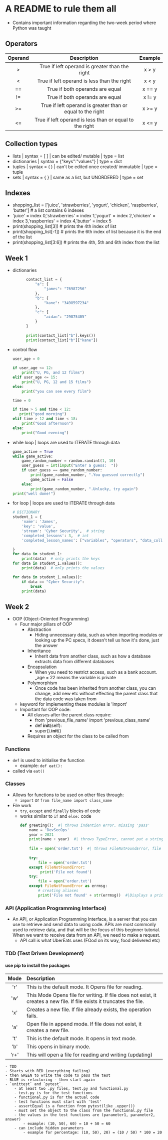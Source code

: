 # A README to rule them all
- Contains important information regarding the two-week period where Python was taught
## Operators
| Operand | Description | Example |
|:---------: |:----------------------------: |:--------: |
| > | True if left operand is greater than the right| x > y |
| < | True if left operand is less than the right| x < y |
| == | True if both operands are equal | x == y |
| != | True if both operands are equal | x != y |
| >= | True if left operand is greater than or equal to the right| x >= y |
| <= | True if left operand is less than or equal to the right| x <= y |
## Collection types
- lists | syntax = [ ] | can be edited/ mutable | type = list
- dictionaries | syntax = {"keys":"values"} | type = dict
- tuples | syntax = ( ) | can't be edited once created/ immutable | type = tuple
- sets | syntax = { } | same as a list, but UNORDERED | type = set
## Indexes
- shopping_list = ['juice', 'strawberries', 'yogurt', 'chicken', 'raspberries', 'butter']  # a list contains 6 indexes
- 'juice' = index 0,'strawberries' = index 1,'yogurt' = index 2,'chicken' = index 3,'raspberries' = index 4,'butter' = index 5
- print(shopping_list[3])  # prints the 4th index of list
- print(shopping_list[-1])  # prints the 6th index of list because it is the end of the list
- print(shopping_list[3:6])  # prints the 4th, 5th and 6th index from the list
## Week 1
- dictionaries
  ```python
        contact_list = {
            "a": {
                "james": "76987256"
            },
            "b": {
                "kane": "3498597234"
            },
            "c": {
                "aidan": "29875405"
            }
        }
    
        print(contact_list["b"].keys())
        print(contact_list["b"]["kane"])

  ```
- control flow
    ```python
    user_age = 0
    
    if user_age <= 12:
        print("U, PG, and 12 films")
    elif user_age <= 15:
        print("U, PG, 12 and 15 films")
    else:
        print("you can see every film")
    
    time = 0
    
    if time > 5 and time < 12:
       print("good morning")
    elif time > 12 and time < 18:
        print("Good afternoon")
    else:
        print("Good evening")
    ```
- while loop | loops are used to ITERATE through data
    ```python
    game_active = True
    while game_active:
        game_random_number = random.randint(1, 10)
        user_guess = int(input("Enter a guess:  "))
        if user_guess == game_random_number:
            print(game_random_number, ".You guessed correctly")
            game_active = False
        else:
            print(game_random_number, ".Unlucky, try again")
    print("well done!")
    ```
- for loop | loops are used to ITERATE through data
    ```python
    # DICTIONARY
    student_1 = {
        'name': 'James',
        'key': 'value',
        'stream': 'Cyber Security',  # string
        'completed_lessons': 3,  # int
        'completed_lesson_names': ["variables", "operators", "data_collections"]  # list
    
    }
    for data in student_1:
        print(data)  # only prints the keys
    for data in student_1.values():
        print(data)  # only prints the values
    
    for data in student_1.values():
        if data == "Cyber Security":
            break
        print(data)
    ```
## Week 2
- OOP (Object-Oriented Programming)
  - Four major pillars of OOP
    - Abstraction
        - Hiding unnecessary data, such as when importing modules or looking up the PC specs, it doesn't tell us how it's done, just the answer
    - Inheritance
        - Inherit data from another class, such as how a database extracts data from different databases 
    - Encapsulation
        - When you need to restrict access, such as a bank account. _age = 22 means the variable is private
    - Polymorphism
        - Once code has been inherited from another class, you can change, add new etc without effecting the parent class that the data code was taken from
  - keyword for implementing these modules is 'import'
  - Important for OOP code:
    - All classes after the parent class require:
      - from 'previous_file_name' import 'previous_class_name'
      - def __init__(self):
      - super().__init__()
    - Requires an object for the class to be called from
### Functions
- `def` is used to initialise the function
    - example: `def eat():`
- called via `eat()`
### Classes
- Allows for functions to be used on other files through:
  - `import` or `from file_name import class_name`
- File work
  - `try`, `except` and `finally` blocks of code
  - works similar to `if` and `else:` code
    ```python
    def greeting():  #| throws indention error, missing 'pass'
        name = 'DevSecOps'
        year = 2021
        print(name + year)  #| throws TypeError, cannot put a string and int together
        
        file = open('order.txt')  #| throws FileNotFoundError, file doesnt exist
        
        try:
            file = open('order.txt')
        except FileNotFoundError:
             print('File not found')
        try:
            file = open('order.txt')
        except FileNotFoundError as errmsg:
            # creating aliases
            print('File not found' + str(errmsg))  #|Displays a print with the error message

    ```
### API (Application Programming Interface)
  - An API, or Application Programming Interface, is a server that you can use to retrieve and send data to using code. APIs are most commonly used to retrieve data, and that will be the focus of this beginner tutorial. When we want to receive data from an API, we need to make a request.
    - API call is what UberEats uses (FOod on its way, food delivered etc)
### TDD (Test Driven Development)
  #### use pip to install the packages
  | Mode |Description|
  | :----: |:---- |
  |'r' |This is the default mode. It Opens file for reading. |
  |'w' |This Mode Opens file for writing. If file does not exist, it creates a new file. If file exists it truncates the file.|
  |'x' |Creates a new file. If file already exists, the operation fails.|
  |'a' |Open file in append mode. If file does not exist, it creates a new file.|
  |'t' |This is the default mode. It opens in text mode.|
  |'b' |This opens in binary mode.
  |'r+' |This will open a file for reading and writing (updating)|

    - TDD
    - Starts with RED (everything failing)
    - then GREEN to write the code to pass the test
    - BLUE is refactoring - then start again
    - `unittest` and `pytest`
        - at least two .py files, test.py and functional.py
        - test.py is for the test functions
        - functional.py is for the actual code
        - test functions must start with 'test'
        - assertEqual is a function from pytest(like .upper())
        - must set the object to the class from the functional.py file
        - the values in the test functions are (parameter1, parameter2, answer)
            - example: (10, 50), 60) = 10 + 50 = 60
        - can include hidden parameters
            - example for percentage: (10, 50), 20) = (10 / 50) * 100 = 20
